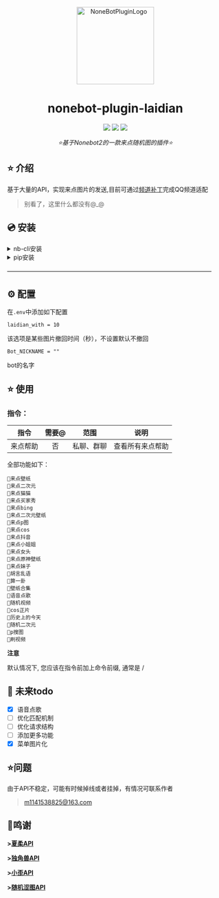 

<div align="center">

<a href="https://v2.nonebot.dev/store"><img src="https://v2.nonebot.dev/logo.png" width="180" height="180" alt="NoneBotPluginLogo"></a>
# nonebot-plugin-laidian
<div align="center">
</div>

<div align="center">
<a href="https://www.python.org/downloads/release/python-390/"><img src="https://img.shields.io/badge/python-3.8+-blue"></a>  <a href=""><img src="https://img.shields.io/badge/QQ-1141538825-yellow"></a> <a href=""><img src="https://img.shields.io/badge/license-MIT-blue"></a>
</div>

_⭐基于Nonebot2的一款来点随机图的插件⭐_


</div>


## ⭐ 介绍

基于大量的API，实现来点图片的发送,目前可通过[频道补丁](https://github.com/mnixry/nonebot-plugin-guild-patch)完成QQ频道适配
>别看了，这里什么都没有@_@

## 💿 安装

<details>
<summary>nb-cli安装</summary>

在项目目录文件下运行

```
nb plugin install nonebot_plugin_laidian
```
</details>

<details>
<summary>pip安装</summary>

```
pip install nonebot-plugin-laidian
```
</details>

——————————————————————————————————


## ⚙️ 配置

在```.env```中添加如下配置

```
laidian_with = 10
```
该选项是某些图片撤回时间（秒），不设置默认不撤回
```
Bot_NICKNAME = ""
```
bot的名字


## ⭐ 使用

### 指令：
| 指令 | 需要@ | 范围 | 说明 |
|:-----:|:----:|:----:|:----:|
|来点帮助|否|私聊、群聊|查看所有来点帮助|


全部功能如下：
```
🚪来点壁纸   
🚪来点二次元 
🚪来点猫猫   
🚪来点买家秀 
🚪来点bing   
🚪来点二次元壁纸
🚪来点p图    
🚪来点cos    
🚪来点抖音   
🚪来点小姐姐 
🚪来点女头   
🚪来点原神壁纸
🚪来点妹子   
🚪胡言乱语  
🚪算一卦     
🚪壁纸合集   
🚪语音点歌 
🚪随机视频   
🚪cos正片 
🚪历史上的今天
🚪随机二次元
🚪p搜图   
🚪刷视频     
```    
**注意**

默认情况下, 您应该在指令前加上命令前缀, 通常是 /

## 🌙 未来todo

- [x] 语音点歌
- [ ]  优化匹配机制
- [ ] 优化请求结构
- [ ] 添加更多功能
- [x] 菜单图片化

## ⭐问题

由于API不稳定，可能有时候掉线或者挂掉，有情况可联系作者
>m1141538825@163.com

## 🌙鸣谢
__>[夏柔API](https://api.aa1.cn/)__

__>[独角兽API](http://ovooa.com/)__

__>[小歪API](https://api.ixiaowai.cn/)__

__>[随机涩图API](https://img.jitsu.top/)__
